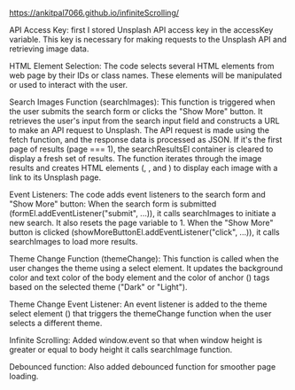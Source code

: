 https://ankitpal7066.github.io/infiniteScrolling/                         

API Access Key: first I stored Unsplash API access key in the accessKey variable. This key is necessary for making requests to the Unsplash API and retrieving image data.


HTML Element Selection: The code selects several HTML elements from web page by their IDs or class names. These elements will be manipulated or used to interact with the user.


Search Images Function (searchImages): This function is triggered when the user submits the search form or clicks the "Show More" button. It retrieves the user's input from the search input field and constructs a URL to make an API request to Unsplash. The API request is made using the fetch function, and the response data is processed as JSON. If it's the first page of results (page === 1), the searchResultsEl container is cleared to display a fresh set of results. The function iterates through the image results and creates HTML elements (, , and ) to display each image with a link to its Unsplash page.


Event Listeners: The code adds event listeners to the search form and "Show More" button: When the search form is submitted (formEl.addEventListener("submit", ...)), it calls searchImages to initiate a new search. It also resets the page variable to 1. When the "Show More" button is clicked (showMoreButtonEl.addEventListener("click", ...)), it calls searchImages to load more results.


Theme Change Function (themeChange): This function is called when the user changes the theme using a select element. It updates the background color and text color of the body element and the color of anchor () tags based on the selected theme ("Dark" or "Light").


Theme Change Event Listener: An event listener is added to the theme select element () that triggers the themeChange function when the user selects a different theme.

Infinite Scrolling: Added window.event so that when window height is greater or equal to body height it calls searchImage function.

Debounced function: Also added debounced function for smoother page loading.
